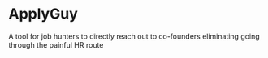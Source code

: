 # ApplyGuy
A tool for job hunters to directly reach out to co-founders eliminating going through the painful HR route
